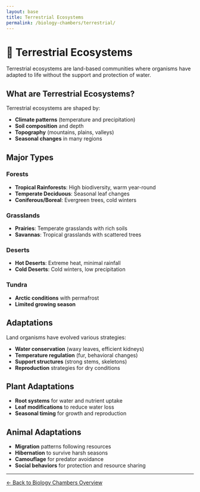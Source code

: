 ```yaml
---
layout: base
title: Terrestrial Ecosystems 
permalink: /biology-chambers/terrestrial/
---
```


# 🌲 Terrestrial Ecosystems

Terrestrial ecosystems are land-based communities where organisms have adapted to life without the support and protection of water.

## What are Terrestrial Ecosystems?

Terrestrial ecosystems are shaped by:

- **Climate patterns** (temperature and precipitation)
- **Soil composition** and depth
- **Topography** (mountains, plains, valleys)
- **Seasonal changes** in many regions

## Major Types

### Forests
- **Tropical Rainforests**: High biodiversity, warm year-round
- **Temperate Deciduous**: Seasonal leaf changes
- **Coniferous/Boreal**: Evergreen trees, cold winters

### Grasslands
- **Prairies**: Temperate grasslands with rich soils
- **Savannas**: Tropical grasslands with scattered trees

### Deserts
- **Hot Deserts**: Extreme heat, minimal rainfall
- **Cold Deserts**: Cold winters, low precipitation

### Tundra
- **Arctic conditions** with permafrost
- **Limited growing season**

## Adaptations

Land organisms have evolved various strategies:

- **Water conservation** (waxy leaves, efficient kidneys)
- **Temperature regulation** (fur, behavioral changes)
- **Support structures** (strong stems, skeletons)
- **Reproduction** strategies for dry conditions

## Plant Adaptations
- **Root systems** for water and nutrient uptake
- **Leaf modifications** to reduce water loss
- **Seasonal timing** for growth and reproduction

## Animal Adaptations
- **Migration** patterns following resources
- **Hibernation** to survive harsh seasons
- **Camouflage** for predator avoidance
- **Social behaviors** for protection and resource sharing

---

[← Back to Biology Chambers Overview](/biology-chambers/)
